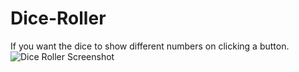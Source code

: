# Dice-Roller
If you want the dice to show different numbers on clicking a button.
![Dice Roller Screenshot](https://user-images.githubusercontent.com/93258349/148762798-69de5318-7619-4a05-8bc0-316a47806ce3.jpg)
